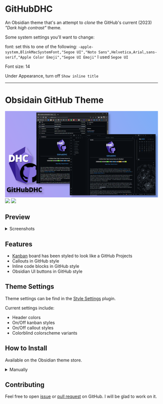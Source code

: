 # GitHubDHC

An Obsidian theme that's an attempt to *clone* the GitHub's current (2023) *"Dark high contrast"* theme.

Some system settings you'll want to change:

font:  set this to one of the following:
`-apple-system,BlinkMacSystemFont,"Segoe UI","Noto Sans",Helvetica,Arial,sans-serif,"Apple Color Emoji","Segoe UI Emoji"`
I used `Segoe UI`

Font size: 14

Under Appearance, turn off `Show inline title`

---
# Obsidain GitHub Theme
![Promo](/imgs/promo.png)
![](https://img.shields.io/badge/downloads-2400%2B-7ee787?style=for-the-badge&labelColor=21262d)
[![](https://img.shields.io/badge/Obsidian%20October%202022-Runner%20Up-7b6cd9?style=for-the-badge&logo=obsidian&labelColor=21262d)](https://forum.obsidian.md/t/obsidian-october-2022-winners/49087#new-theme-2)

## Preview
<details><summary> Screenshots </summary>
<p>

![Screenshot-1](/imgs/screenshots/note.png)

![Screenshot-2](/imgs/screenshots/note-2.png)

![Screenshot-3](/imgs/screenshots/command-palette.png)

![Kanban](/imgs/screenshots/kanban-plugin.png)

</p>
</details>

## Features
 - [Kanban](https://github.com/mgmeyers/obsidian-kanban) board has been styled to look like a GitHub Projects
 - Callouts in GitHub style
 - Inline code blocks in GitHub style
 - Obsidian UI buttons in GitHub style

## Theme Settings
Theme settings can be find in the [Style Settings](https://github.com/mgmeyers/obsidian-style-settings) plugin.

Current settings include:
- Header colors
- On/Off kanban styles
- On/Off callout styles
- Colorblind colorscheme variants

## How to Install
Available on the Obsidian theme store.

<details><summary> Manually </summary>
<p>

1. Download `theme.css` and `manifest.json` files from latest [release](https://github.com/krios2146/obsidian-github/releases/)
2. Go to **/your_vault/.obsidian/themes/** and create folder for theme files
3. Paste downloaded theme files into created folder
4. In Obsidian go to Settings -> Appearance -> select GitHub theme in dropdown menu

</p>
</details>

## Contributing
Feel free to open [issue](https://github.com/krios2146/obsidian-github/issues) or [pull request](https://github.com/krios2146/obsidian-github/pulls) on GitHub. I will be glad to work on it.
